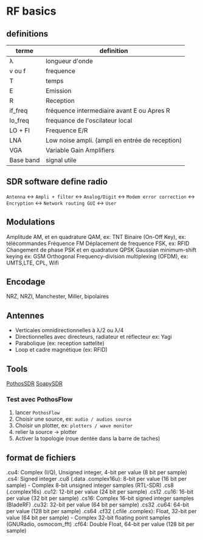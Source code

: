 # RF basics

## definitions

| terme | definition |
|-------|---------|
| λ | longueur d'onde |
| v ou f | frequence |
| T | temps |
| E | Emission |
| R | Reception
| if_freq | fréquence intermediaire avant E ou Apres R |
| lo_freq | frequance de l'oscilateur local |
| LO + FI | Frequence E/R |
| LNA | Low noise ampli. (ampli en entrée de reception) |
| VGA | Variable Gain Amplifiers |
| Base band | signal utile |

## SDR software define radio

`Antenna` <-> `Ampli + filter` <-> `Analog/Digit` <-> `Modem error correction` <-> `Encryption` <-> `Network routing GUI` <-> `User`

## Modulations

Amplitude AM, et en quadrature QAM, ex: TNT
Binaire (On-Off Key), ex: télécommandes
Fréquence FM
Déplacement de frequence FSK, ex: RFID 
Changement de phase PSK et en quadrature QPSK
Gaussian minimum-shift keying ex: GSM
Orthogonal Frequency-division multiplexing (OFDM), ex: UMTS,LTE, CPL, Wifi

## Encodage

NRZ, NRZI, Manchester, Miller, bipolaires

## Antennes

* Verticales omnidirectionnelles à λ/2 ou λ/4
* Directionnelles avec directeurs, radiateur et réflecteur ex: Yagi
* Parabolique (ex: reception sattelite)
* Loop et cadre magnétique (ex: RFID)

## Tools

[PothosSDR](https://www.pothosware.com/)
[SoapySDR](https://github.com/pothosware/SoapySDR/wiki)

### Test avec PothosFlow

1. lancer `PothosFlow`
2. Choisir une source, ex: `audio / audios source`
3. Choisir un plotter, ex: `plotters / wave monitor`
4. relier la source -> plotter
5. Activer la topologie (roue dentée dans la barre de taches)

## format de fichiers

.cu4: Complex (I/Q), Unsigned integer, 4-bit per value (8 bit per sample)
.cs4: Signed integer
.cu8 (.data .complex16u): 8-bit per value (16 bit per sample) - Complex 8-bit unsigned integer samples  (RTL-SDR)
.cs8 (.complex16s)
.cu12: 12-bit per value (24 bit per sample)
.cs12
.cu16: 16-bit per value (32 bit per sample)
.cs16: Complex 16-bit signed integer samples (BladeRF)
.cu32: 32-bit per value (64 bit per sample)
.cs32
.cu64: 64-bit per value (128 bit per sample)
.cs64
.cf32 (.cfile .complex): Float, 32-bit per value (64 bit per sample) - Complex 32-bit floating point samples (GNURadio, osmocom_fft)
.cf64: Double Float, 64-bit per value (128 bit per sample)
